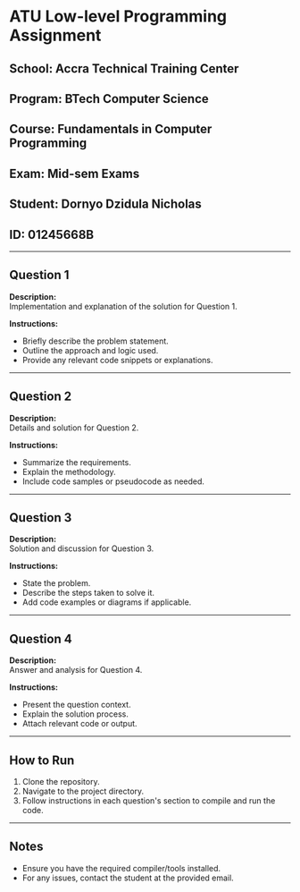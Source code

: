 # ATU Low-level Programming Assignment

## School: Accra Technical Training Center  
## Program: BTech Computer Science  
## Course: Fundamentals in Computer Programming  
## Exam: Mid-sem Exams

## Student: Dornyo Dzidula Nicholas  
## ID: 01245668B

---

## Question 1

**Description:**  
Implementation and explanation of the solution for Question 1.

**Instructions:**  
- Briefly describe the problem statement.
- Outline the approach and logic used.
- Provide any relevant code snippets or explanations.

---

## Question 2

**Description:**  
Details and solution for Question 2.

**Instructions:**  
- Summarize the requirements.
- Explain the methodology.
- Include code samples or pseudocode as needed.

---

## Question 3

**Description:**  
Solution and discussion for Question 3.

**Instructions:**  
- State the problem.
- Describe the steps taken to solve it.
- Add code examples or diagrams if applicable.

---

## Question 4

**Description:**  
Answer and analysis for Question 4.

**Instructions:**  
- Present the question context.
- Explain the solution process.
- Attach relevant code or output.

---

## How to Run

1. Clone the repository.
2. Navigate to the project directory.
3. Follow instructions in each question's section to compile and run the code.

---

## Notes

- Ensure you have the required compiler/tools installed.
- For any issues, contact the student at the provided email.

